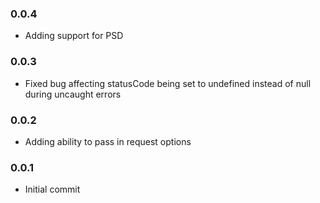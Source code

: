 ### 0.0.4
* Adding support for PSD

### 0.0.3
* Fixed bug affecting statusCode being set to undefined instead of null during uncaught errors

### 0.0.2
* Adding ability to pass in request options

### 0.0.1
* Initial commit